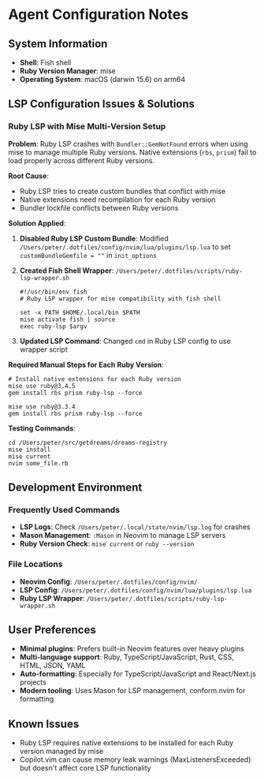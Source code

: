 # Agent Configuration Notes

## System Information
- **Shell**: Fish shell
- **Ruby Version Manager**: mise
- **Operating System**: macOS (darwin 15.6) on arm64

## LSP Configuration Issues & Solutions

### Ruby LSP with Mise Multi-Version Setup

**Problem**: Ruby LSP crashes with `Bundler::GemNotFound` errors when using mise to manage multiple Ruby versions. Native extensions (`rbs`, `prism`) fail to load properly across different Ruby versions.

**Root Cause**: 
- Ruby LSP tries to create custom bundles that conflict with mise
- Native extensions need recompilation for each Ruby version
- Bundler lockfile conflicts between Ruby versions

**Solution Applied**:

1. **Disabled Ruby LSP Custom Bundle**: Modified `/Users/peter/.dotfiles/config/nvim/lua/plugins/lsp.lua` to set `customBundleGemfile = ""` in `init_options`

2. **Created Fish Shell Wrapper**: `/Users/peter/.dotfiles/scripts/ruby-lsp-wrapper.sh`
   ```fish
   #!/usr/bin/env fish
   # Ruby LSP wrapper for mise compatibility with fish shell
   
   set -x PATH $HOME/.local/bin $PATH
   mise activate fish | source
   exec ruby-lsp $argv
   ```

3. **Updated LSP Command**: Changed `cmd` in Ruby LSP config to use wrapper script

**Required Manual Steps for Each Ruby Version**:
```fish
# Install native extensions for each Ruby version
mise use ruby@3.4.5
gem install rbs prism ruby-lsp --force

mise use ruby@3.3.4  
gem install rbs prism ruby-lsp --force
```

**Testing Commands**:
```fish
cd /Users/peter/src/getdreams/dreams-registry
mise install
mise current
nvim some_file.rb
```

## Development Environment

### Frequently Used Commands
- **LSP Logs**: Check `/Users/peter/.local/state/nvim/lsp.log` for crashes
- **Mason Management**: `:Mason` in Neovim to manage LSP servers
- **Ruby Version Check**: `mise current` or `ruby --version`

### File Locations
- **Neovim Config**: `/Users/peter/.dotfiles/config/nvim/`
- **LSP Config**: `/Users/peter/.dotfiles/config/nvim/lua/plugins/lsp.lua`
- **Ruby LSP Wrapper**: `/Users/peter/.dotfiles/scripts/ruby-lsp-wrapper.sh`

## User Preferences
- **Minimal plugins**: Prefers built-in Neovim features over heavy plugins
- **Multi-language support**: Ruby, TypeScript/JavaScript, Rust, CSS, HTML, JSON, YAML
- **Auto-formatting**: Especially for TypeScript/JavaScript and React/Next.js projects
- **Modern tooling**: Uses Mason for LSP management, conform.nvim for formatting

## Known Issues
- Ruby LSP requires native extensions to be installed for each Ruby version managed by mise
- Copilot.vim can cause memory leak warnings (MaxListenersExceeded) but doesn't affect core LSP functionality
